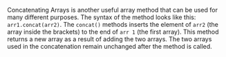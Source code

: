 Concatenating Arrays is another useful array method that can be used for many different purposes. The syntax of the method looks like this: `arr1.concat(arr2)`. The `concat()` methods inserts the element of `arr2` (the array inside the brackets) to the end of `arr 1` (the first array). This method returns a new array as a result of adding the two arrays. The two arrays used in the concatenation remain unchanged after the method is called.